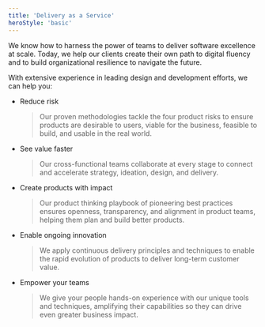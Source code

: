 ```yaml
---
title: 'Delivery as a Service'
heroStyle: 'basic'
---
```


<!--
https://www.thoughtworks.com/en-au/about-us
https://www.thoughtworks.com/en-cn/what-we-do/customer-experience-product-design/idea-to-market
-->

We know how to harness the power of teams to deliver software excellence at scale. Today, we help our clients create their own path to digital fluency and to build organizational resilience to navigate the future.

With extensive experience in leading design and development efforts, we can help you:

- Reduce risk
    > Our proven methodologies tackle the four product risks to ensure products are desirable to users, viable for the business, feasible to build, and usable in the real world.

- See value faster
    > Our cross-functional teams collaborate at every stage to connect and accelerate strategy, ideation, design, and delivery.

- Create products with impact
    > Our product thinking playbook of pioneering best practices ensures openness, transparency, and alignment in product teams, helping them plan and build better products.

- Enable ongoing innovation
    > We apply continuous delivery principles and techniques to enable the rapid evolution of products to deliver long-term customer value.

- Empower your teams
    > We give your people hands-on experience with our unique tools and techniques, amplifying their capabilities so they can drive even greater business impact.
